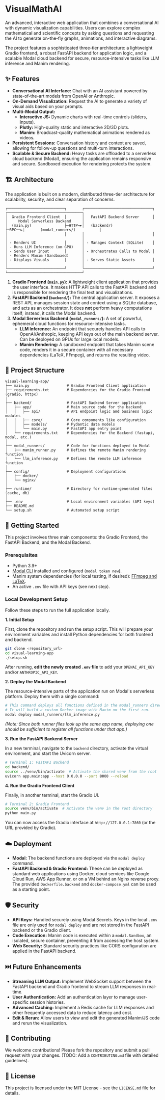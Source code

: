 # VisualMathAI

An advanced, interactive web application that combines a conversational AI with dynamic visualization capabilities. Users can explore complex mathematical and scientific concepts by asking questions and requesting the AI to generate on-the-fly graphs, animations, and interactive diagrams.

The project features a sophisticated three-tier architecture: a lightweight Gradio frontend, a robust FastAPI backend for application logic, and a scalable Modal cloud backend for secure, resource-intensive tasks like LLM inference and Manim rendering.

## ✨ Features

*   **Conversational AI Interface:** Chat with an AI assistant powered by state-of-the-art models from OpenAI or Anthropic.
*   **On-Demand Visualization:** Request the AI to generate a variety of visual aids based on your prompts.
*   **Multi-Modal Output:**
    *   **Interactive JS:** Dynamic charts with real-time controls (sliders, inputs).
    *   **Plotly:** High-quality static and interactive 2D/3D plots.
    *   **Manim:** Broadcast-quality mathematical animations rendered as videos.
*   **Persistent Sessions:** Conversation history and context are saved, allowing for follow-up questions and multi-turn interactions.
*   **Scalable & Secure Backend:** Heavy tasks are offloaded to a serverless cloud backend (Modal), ensuring the application remains responsive and secure. Sandboxed execution for rendering protects the system.

## 🏗️ Architecture

The application is built on a modern, distributed three-tier architecture for scalability, security, and clear separation of concerns.

```
┌──────────────────────────┐       ┌───────────────────────────────┐       ┌──────────────────────────────────┐
│  Gradio Frontend Client  │       │   FastAPI Backend Server      │       │     Modal Serverless Backend     │
│  (main.py)               ├─HTTP─►│   (backend/)                  ├─RPC──►│       (modal_runners/)           │
│                          │       │                               │       │                                  │
│ - Renders UI             │       │ - Manages Context (SQLite)    │       │ - Runs LLM Inference (on GPU)    │
│ - Sends User Input       │       │ - Orchestrates Calls to Modal │       │ - Renders Manim (Sandboxed)      │
│ - Displays Visuals       │       │ - Serves Static Assets        │       │                                  │
└──────────────────────────┘       └───────────────────────────────┘       └──────────────────────────────────┘
```

1.  **Gradio Frontend (`main.py`):** A lightweight client application that provides the user interface. It makes HTTP API calls to the FastAPI backend and is responsible for rendering the final text and visualizations.
2.  **FastAPI Backend (`backend/`):** The central application server. It exposes a REST API, manages session state and context using a SQLite database, and acts as an orchestrator. It does **not** perform heavy computations itself; instead, it calls the Modal backend.
3.  **Modal Serverless Backend (`modal_runners/`):** A set of powerful, ephemeral cloud functions for resource-intensive tasks.
    *   **LLM Inference:** An endpoint that securely handles API calls to OpenAI/Anthropic, keeping API keys out of the main backend server. Can be deployed on GPUs for large local models.
    *   **Manim Rendering:** A sandboxed endpoint that takes Manim scene code, renders it in a secure container with all necessary dependencies (LaTeX, FFmpeg), and returns the resulting video.

## 📁 Project Structure

```
visual-learning-app/
├── main.py                 # Gradio Frontend Client application
├── requirements.txt        # Dependencies for the Gradio Frontend (gradio, httpx)
│
├── backend/                # FastAPI Backend Server application
│   ├── app/                # Main source code for the backend
│   │   ├── api/            # API endpoint logic and business logic modules
│   │   ├── core/           # Core components like configuration
│   │   ├── models/         # Pydantic data models
│   │   └── main.py         # FastAPI app entry point
│   └── requirements.txt    # Dependencies for the Backend (fastapi, modal, etc.)
│
├── modal_runners/          # Code for functions deployed to Modal
│   ├── manim_runner.py     # Defines the remote Manim rendering function
│   └── llm_inference.py    # Defines the remote LLM inference function
│
├── config/                 # Deployment configurations
│   ├── docker/
│   └── nginx/
│
├── runtime/                # Directory for runtime-generated files (cache, db)
│
├── .env                    # Local environment variables (API keys)
├── README.md
└── setup.sh                # Automated setup script
```

## 🚀 Getting Started

This project involves three main components: the Gradio Frontend, the FastAPI Backend, and the Modal Backend.

### Prerequisites

*   Python 3.9+
*   [Modal CLI](https://modal.com/docs/guide/local-development#installing-the-`modal`-cli) installed and configured (`modal token new`).
*   Manim system dependencies (for local testing, if desired): [FFmpeg and LaTeX](https://docs.manim.community/en/stable/installation.html).
*   An active `.env` file with API keys (see next step).

### Local Development Setup

Follow these steps to run the full application locally.

**1. Initial Setup**

First, clone the repository and run the setup script. This will prepare your environment variables and install Python dependencies for both frontend and backend.

```bash
git clone <repository_url>
cd visual-learning-app
./setup.sh
```
After running, **edit the newly created `.env` file** to add your `OPENAI_API_KEY` and/or `ANTHROPIC_API_KEY`.

**2. Deploy the Modal Backend**

The resource-intensive parts of the application run on Modal's serverless platform. Deploy them with a single command:

```bash
# This command deploys all functions defined in the modal_runners directory.
# It will build a custom Docker image with Manim on the first run.
modal deploy modal_runners/llm_inference.py
```
*(Note: Since both runner files look up the same app name, deploying one should be sufficient to register all functions under that app.)*

**3. Run the FastAPI Backend Server**

In a new terminal, navigate to the `backend` directory, activate the virtual environment, and start the Uvicorn server.

```bash
# Terminal 1: FastAPI Backend
cd backend/
source ../venv/bin/activate  # Activate the shared venv from the root
uvicorn app.main:app --host 0.0.0.0 --port 8000 --reload
```

**4. Run the Gradio Frontend Client**

Finally, in another terminal, start the Gradio UI.

```bash
# Terminal 2: Gradio Frontend
source venv/bin/activate  # Activate the venv in the root directory
python main.py
```

You can now access the Gradio interface at `http://127.0.0.1:7860` (or the URL provided by Gradio).

## ☁️ Deployment

*   **Modal:** The backend functions are deployed via the `modal deploy` command.
*   **FastAPI Backend & Gradio Frontend:** These can be deployed as standard web applications using Docker, cloud services like Google Cloud Run, AWS App Runner, or on a VM behind an Nginx reverse proxy. The provided `Dockerfile.backend` and `docker-compose.yml` can be used as a starting point.

## 🛡️ Security

*   **API Keys:** Handled securely using Modal Secrets. Keys in the local `.env` file are only used for `modal deploy` and are not stored in the FastAPI backend or the Gradio client.
*   **Code Execution:** Manim code is executed within a `modal.Sandbox`, an isolated, secure container, preventing it from accessing the host system.
*   **Web Security:** Standard security practices like CORS configuration are applied in the FastAPI backend.

## ⏭️ Future Enhancements

*   **Streaming LLM Output:** Implement WebSocket support between the FastAPI backend and Gradio frontend to stream LLM responses in real-time.
*   **User Authentication:** Add an authentication layer to manage user-specific session histories.
*   **Advanced Caching:** Implement a Redis cache for LLM responses and other frequently accessed data to reduce latency and cost.
*   **Edit & Rerun:** Allow users to view and edit the generated Manim/JS code and rerun the visualization.

## 🤝 Contributing

We welcome contributions! Please fork the repository and submit a pull request with your changes. (TODO: Add a `CONTRIBUTING.md` file with detailed guidelines).

## 📄 License

This project is licensed under the MIT License - see the `LICENSE.md` file for details.
